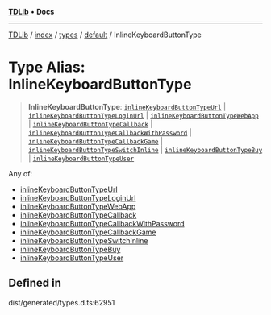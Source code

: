 [**TDLib**](../../../../../../README.md) • **Docs**

***

[TDLib](../../../../../../modules.md) / [index](../../../../../README.md) / [types](../../../README.md) / [default](../README.md) / InlineKeyboardButtonType

# Type Alias: InlineKeyboardButtonType

> **InlineKeyboardButtonType**: [`inlineKeyboardButtonTypeUrl`](inlineKeyboardButtonTypeUrl.md) \| [`inlineKeyboardButtonTypeLoginUrl`](inlineKeyboardButtonTypeLoginUrl.md) \| [`inlineKeyboardButtonTypeWebApp`](inlineKeyboardButtonTypeWebApp.md) \| [`inlineKeyboardButtonTypeCallback`](inlineKeyboardButtonTypeCallback.md) \| [`inlineKeyboardButtonTypeCallbackWithPassword`](inlineKeyboardButtonTypeCallbackWithPassword.md) \| [`inlineKeyboardButtonTypeCallbackGame`](inlineKeyboardButtonTypeCallbackGame.md) \| [`inlineKeyboardButtonTypeSwitchInline`](inlineKeyboardButtonTypeSwitchInline.md) \| [`inlineKeyboardButtonTypeBuy`](inlineKeyboardButtonTypeBuy.md) \| [`inlineKeyboardButtonTypeUser`](inlineKeyboardButtonTypeUser.md)

Any of:
- [inlineKeyboardButtonTypeUrl](inlineKeyboardButtonTypeUrl.md)
- [inlineKeyboardButtonTypeLoginUrl](inlineKeyboardButtonTypeLoginUrl.md)
- [inlineKeyboardButtonTypeWebApp](inlineKeyboardButtonTypeWebApp.md)
- [inlineKeyboardButtonTypeCallback](inlineKeyboardButtonTypeCallback.md)
- [inlineKeyboardButtonTypeCallbackWithPassword](inlineKeyboardButtonTypeCallbackWithPassword.md)
- [inlineKeyboardButtonTypeCallbackGame](inlineKeyboardButtonTypeCallbackGame.md)
- [inlineKeyboardButtonTypeSwitchInline](inlineKeyboardButtonTypeSwitchInline.md)
- [inlineKeyboardButtonTypeBuy](inlineKeyboardButtonTypeBuy.md)
- [inlineKeyboardButtonTypeUser](inlineKeyboardButtonTypeUser.md)

## Defined in

dist/generated/types.d.ts:62951
